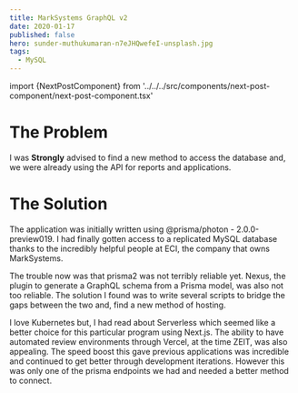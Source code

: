 ```yaml
---
title: MarkSystems GraphQL v2
date: 2020-01-17
published: false
hero: sunder-muthukumaran-n7eJHQwefeI-unsplash.jpg
tags:
  - MySQL
---
```

import {NextPostComponent} from '../../../src/components/next-post-component/next-post-component.tsx'

# The Problem
I was **Strongly** advised to find a new method to access the database and, we were already using the API for reports and applications.


# The Solution

The application was initially written using @prisma/photon - 2.0.0-preview019. I had finally gotten access to a replicated MySQL database thanks to the incredibly helpful people at ECI, the company that owns MarkSystems. 

The trouble now was that prisma2 was not terribly reliable yet. Nexus, the plugin to generate a GraphQL schema from a Prisma model, was also not too reliable. The solution I found was to write several scripts to bridge the gaps between the two and, find a new method of hosting. 


I love Kubernetes but, I had read about Serverless which seemed like a better choice for this particular program using Next.js. The ability to have automated review environments through Vercel, at the time ZEIT, was also appealing.
The speed boost this gave previous applications was incredible and continued to get better through development iterations. However this was only one of the prisma endpoints we had and needed a better method to connect.


<NextPostComponent slug="federated-graphql-api/" />
